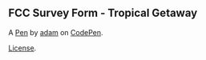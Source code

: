 FCC Survey Form - Tropical Getaway
----------------------------------


A [Pen](https://codepen.io/adambrikman/pen/JQPGoJ) by [adam](https://codepen.io/adambrikman) on [CodePen](https://codepen.io).

[License](https://codepen.io/adambrikman/pen/JQPGoJ/license).